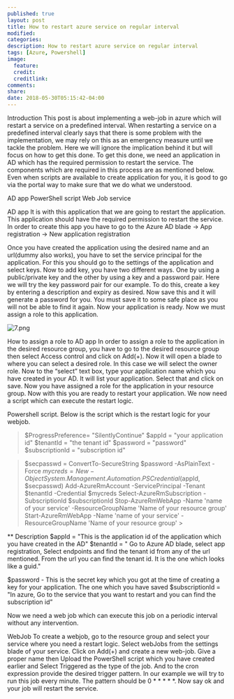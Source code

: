 ```yaml
---
published: true
layout: post
title: How to restart azure service on regular interval
modified:
categories: 
description: How to restart azure service on regular interval
tags: [Azure, Powershell]
image:
  feature:
  credit:
  creditlink:
comments:
share:
date: 2018-05-30T05:15:42-04:00
---
```

Introduction
This post is about implementing a web-job in azure which will restart a service on a predefined interval. When restarting a service on a predefined interval clearly says that there is some problem with the implementation, we may rely on this as an emergency measure until we tackle the problem. Here we will ignore the implication behind it but will focus on how to get this done. To get this done, we need an application in AD which has the required permission to restart the service. The components which are required in this process are as mentioned below. Even when scripts are available to create application for you, it is good to go via the portal way to make sure that we do what we understood.


AD app
PowerShell script
Web Job service

AD app
It is with this application that we are going to restart the application. This application should have the required permission to restart the service. In order to create this app you have to go to the 
Azure AD blade -> App registration -> New application registration

Once you have created the application using the desired name and an url(dummy also works), you have to set the service principal for the application. For this you should go to the settings of the application and select keys. Now to add key, you have two different ways. One by using a public/private key and the other by using a key and a password pair. Here we will try the key password pair for our example. To do this, create a key by entering a description and expiry as desired. Now save this and it will generate a password for you. You must save it to some safe place as you will not be able to find it again. Now your application is ready. Now we must assign a role to this application.

![7.png]({{site.baseurl}}/images/7.png)


How to assign a role to AD app
In order to assign a role to the application in the desired resource group, you have to go to the desired resource group then select Access control and click on Add(+). Now it will open a blade to where you can select a desired role. In this case we will select the owner role. Now to the “select” text box, type your application name which you have created in your AD. It will list your application. Select that and click on save. Now you have assigned a role for the application in your resource group. Now with this you are ready to restart your application. We now need a script which can execute the restart logic.

Powershell script.
Below is the script which is the restart logic for your webjob.

> $ProgressPreference= "SilentlyContinue"
$appId = "your application id"
$tenantId = "the tenant id"
$password = "password"
$subscriptionId = "subscription id"

>$secpasswd = ConvertTo-SecureString $password -AsPlainText -Force
$mycreds = New-Object System.Management.Automation.PSCredential ($appId, $secpasswd)
Add-AzureRmAccount -ServicePrincipal -Tenant $tenantId -Credential $mycreds
Select-AzureRmSubscription -SubscriptionId $subscriptionId
Stop-AzureRmWebApp -Name 'name of your service' -ResourceGroupName 'Name of your resource group'
Start-AzureRmWebApp -Name 'name of your service' -ResourceGroupName 'Name of your resource group' >

** Description
$appId = "This is the application id of the application which you have created in the AD"
$tenantId = " Go to Azure AD blade, select app registration, Select endpoints and find the tenant id from any of the url mentioned. From the url you can find the tenant id. It is the one which looks like a guid."

$password - This is the secret key which you got at the time of creating a key for your application. The one which you have saved
$subscriptionId = "In azure, Go to the service that you want to restart and you can find the subscription id”

Now we need a web job which can execute this job on a periodic interval without any intervention.

WebJob
To create a webjob, go to the resource group and select your service where you need a restart logic. Select webJobs from the settings blade of your service. Click on Add(+) and create a new web-job. Give a proper name then Upload the PowerShell script which you have created earlier and Select Triggered as the type of the job. And to the cron expression provide the desired trigger pattern. In our example we will try to run this job every minute. The pattern should be 0 * * * * *. Now say ok and your job will restart the service.